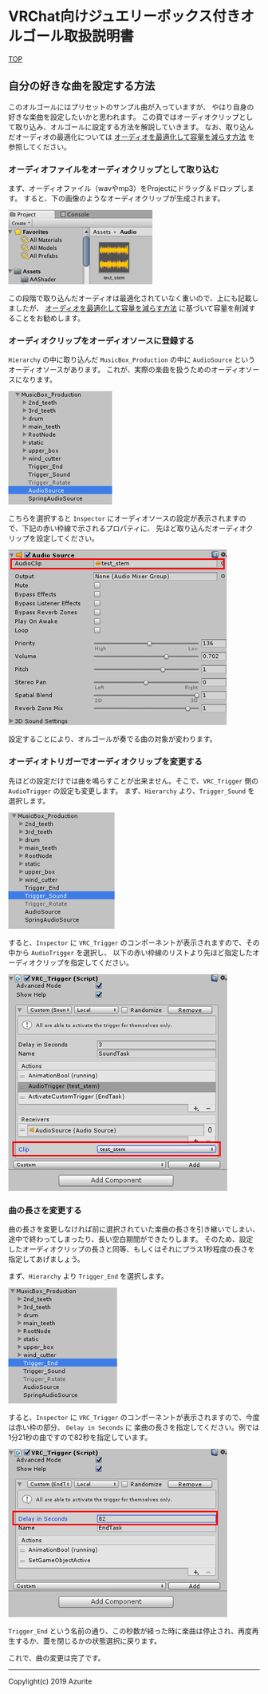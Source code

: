 # VRChat向けジュエリーボックス付きオルゴール取扱説明書

[TOP](index.md)

## 自分の好きな曲を設定する方法

このオルゴールにはプリセットのサンプル曲が入っていますが、
やはり自身の好きな楽曲を設定したいかと思われます。
この頁ではオーディオクリップとして取り込み、オルゴールに設定する方法を解説していきます。
なお、取り込んだオーディオの最適化については [オーディオを最適化して容量を減らす方法](optimize.md) を参照してください。

### オーディオファイルをオーディオクリップとして取り込む

まず、オーディオファイル（wavやmp3）をProjectにドラッグ＆ドロップします。
すると、下の画像のようなオーディオクリップが生成されます。

![import](images/customize/audio_in_project.png "import")

この段階で取り込んだオーディオは最適化されていなく重いので、上にも記載しましたが、
[オーディオを最適化して容量を減らす方法](optimize.md) に基づいて容量を削減することをお勧めします。

### オーディオクリップをオーディオソースに登録する

`Hierarchy` の中に取り込んだ `MusicBox_Production` の中に `AudioSource` というオーディオソースがあります。
これが、実際の楽曲を扱うためのオーディオソースになります。

![hierarchy-as](images/customize/hierarchy_select_audio_source.png "hierarchy-as")

こちらを選択すると `Inspector` にオーディオソースの設定が表示されますので、下記の赤い枠線で示されるプロパティに、
先ほど取り込んだオーディオクリップを設定してください。

![inspector-as](images/customize/inspector_audio_source_selected.png "inspector-as")

設定することにより、オルゴールが奏でる曲の対象が変わります。

### オーディオトリガーでオーディオクリップを変更する

先ほどの設定だけでは曲を鳴らすことが出来ません。そこで、`VRC_Trigger` 側の `AudioTrigger` の設定も変更します。
まず、`Hierarchy` より、`Trigger_Sound` を選択します。

![hierarchy-ts](images/customize/hierarchy_select_sound_trigger.png "hierarchy-ts")

すると、`Inspector` に `VRC_Trigger` のコンポーネントが表示されますので、その中から `AudioTrigger` を選択し、
以下の赤い枠線のリストより先ほど指定したオーディオクリップを指定してください。

![inspector-ts](images/customize/inspector_sound_trigger_selected.png "inspector-ts")

### 曲の長さを変更する

曲の長さを変更しなければ前に選択されていた楽曲の長さを引き継いでしまい、
途中で終わってしまったり、長い空白期間ができたりします。
そのため、設定したオーディオクリップの長さと同等、もしくはそれにプラス1秒程度の長さを指定してあげましょう。

まず、`Hierarchy` より `Trigger_End` を選択します。

![hierarchy-et](images/customize/hierarchy_select_end_trigger.png "inspector-et")

すると、`Inspector` に `VRC_Trigger` のコンポーネントが表示されますので、今度は赤い枠の部分、
`Delay in Seconds` に 楽曲の長さを指定してください。例では1分21秒の曲ですので82秒を指定しています。

![inspector-et](images/customize/inspector_end_trigger_selected.png "inspector-et")

`Trigger_End` という名前の通り、この秒数が経った時に楽曲は停止され、再度再生するか、蓋を閉じるかの状態選択に戻ります。

これで、曲の変更は完了です。

---

Copylight(c) 2019 Azurite
